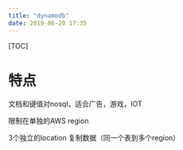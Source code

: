 ```yaml
---
title: "dynamodb"
date: 2019-06-20 17:35
---
```

[TOC]

# 特点

文档和键值对nosql，适合广告，游戏，IOT



限制在单独的AWS region

3个独立的location 复制数据（同一个表到多个region）



